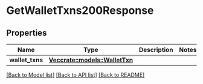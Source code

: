 # GetWalletTxns200Response

## Properties

Name | Type | Description | Notes
------------ | ------------- | ------------- | -------------
**wallet_txns** | [**Vec<crate::models::WalletTxn>**](wallet_txn.md) |  | 

[[Back to Model list]](../README.md#documentation-for-models) [[Back to API list]](../README.md#documentation-for-api-endpoints) [[Back to README]](../README.md)



